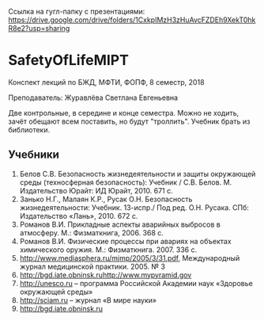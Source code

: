 Ссылка на гугл-папку с презентациями: https://drive.google.com/drive/folders/1CxkpIMzH3zHuAvcFZDEh9XekT0hkR8e2?usp=sharing

# SafetyOfLifeMIPT
Конспект лекций по БЖД, МФТИ, ФОПФ, 8 семестр, 2018

Преподаватель: Журавлёва Светлана Евгеньевна

Две контрольные, в середине и конце семестра. Можно не ходить, зачёт обещают всем поставить, но будут "троллить". Учебник брать из библиотеки.

## Учебники
1. Белов С.В. Безопасность жизнедеятельности и защиты окружающей среды (техносферная безопасность): Учебник / С.В. Белов. М. Издательство Юрайт: ИД Юрайт, 2010. 671 с. 
2. Занько Н.Г., Малаян К.Р., Русак О.Н. Безопасность жизнедеятельности: Учебник. 13-испр./ Под ред. О.Н. Русака. СПб:  Издательство «Лань», 2010. 672 с.
3. Романов В.И. Прикладные аспекты аварийных выбросов в атмосферу. М.: Физматкнига, 2006. 368 с.
4. Романов В.И. Физические процессы при авариях на объектах химического оружия. М.: Физматкнига. 2007. 336 с.
5. http://www.mediasphera.ru/mjmp/2005/3/31.pdf, Международный журнал медицинской практики. 2005. № 3 
6. http://bgd.iate.obninsk.ruhttp://www.mypyramid.gov
7. http://unesco.ru – программа Российской Академии наук «Здоровье окружающей среды»
8. http://sciam.ru – журнал «В мире науки»
9. http://bgd.iate.obninsk.ru

